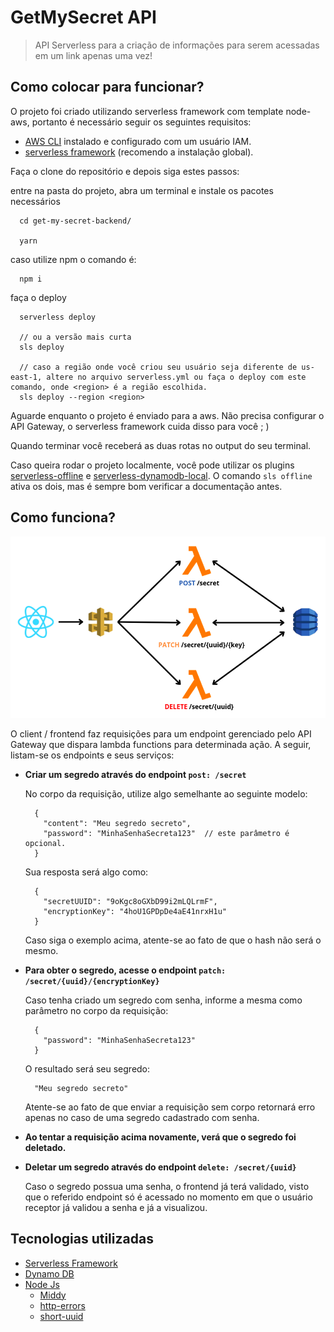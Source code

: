 # GetMySecret API

> API Serverless para a criação de informações para serem acessadas em um link apenas uma vez!

## Como colocar para funcionar?

O projeto foi criado utilizando serverless framework com template node-aws, portanto é necessário seguir os seguintes requisitos:

- [AWS CLI](https://docs.aws.amazon.com/pt_br/cli/latest/userguide/getting-started-install.html) instalado e configurado com um usuário IAM.
- [serverless framework](https://www.serverless.com/framework/docs/getting-started) (recomendo a instalação global).

Faça o clone do repositório e depois siga estes passos:

entre na pasta do projeto, abra um terminal e instale os pacotes necessários
```
  cd get-my-secret-backend/

  yarn
```
 caso utilize npm o comando é:
```
  npm i
```

faça o deploy
```
  serverless deploy

  // ou a versão mais curta
  sls deploy

  // caso a região onde você criou seu usuário seja diferente de us-east-1, altere no arquivo serverless.yml ou faça o deploy com este comando, onde <region> é a região escolhida.
  sls deploy --region <region>
```

Aguarde enquanto o projeto é enviado para a aws. Não precisa configurar o API Gateway, o serverless framework cuida disso para você ; )

Quando terminar você receberá as duas rotas no output do seu terminal.

Caso queira rodar o projeto localmente, você pode utilizar os plugins [serverless-offline](https://www.serverless.com/plugins/serverless-offline) e [serverless-dynamodb-local](https://www.serverless.com/plugins/serverless-dynamodb-local). O comando `sls offline` ativa os dois, mas é sempre bom verificar a documentação antes.

## Como funciona?

![API Serverless Bootcamp](/images/api_bootcamp.png)

O client / frontend faz requisições para um endpoint gerenciado pelo API Gateway que dispara lambda functions para determinada ação. A seguir, listam-se os endpoints e seus serviços:

- **Criar um segredo através do endpoint `post: /secret`**

  No corpo da requisição, utilize algo semelhante ao seguinte modelo:
  ```
    {
      "content": "Meu segredo secreto",
      "password": "MinhaSenhaSecreta123"  // este parâmetro é opcional.
    }
  ```

  Sua resposta será algo como:
  ```
    {
      "secretUUID": "9oKgc8oGXbD99i2mLQLrmF",
      "encryptionKey": "4hoU1GPDpDe4aE41nrxH1u"
    }
  ```
  Caso siga o exemplo acima, atente-se ao fato de que o hash não será o mesmo.

- **Para obter o segredo, acesse o endpoint `patch: /secret/{uuid}/{encryptionKey}`**

  Caso tenha criado um segredo com senha, informe a mesma como parâmetro no corpo da requisição:
  ```
    {
      "password": "MinhaSenhaSecreta123"
    }
  ```
  O resultado será seu segredo:
  ```
    "Meu segredo secreto"
  ```

  Atente-se ao fato de que enviar a requisição sem corpo retornará erro apenas no caso de uma segredo cadastrado com senha.

- **Ao tentar a requisição acima novamente, verá que o segredo foi deletado.**

- **Deletar um segredo através do endpoint `delete: /secret/{uuid}`**

  Caso o segredo possua uma senha, o frontend já terá validado, visto que o referido endpoint só é acessado no momento em que o usuário receptor já validou a senha e já a visualizou.

## Tecnologias utilizadas

- [Serverless Framework](https://www.serverless.com/)
- [Dynamo DB](https://aws.amazon.com/pt/dynamodb/)
- [Node Js](https://nodejs.org/en/)
  - [Middy](https://middy.js.org/)
  - [http-errors](https://www.npmjs.com/package/http-errors)
  - [short-uuid](https://www.npmjs.com/package/short-uuid)
